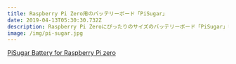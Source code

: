 ```yaml
---
title: Raspberry Pi Zero用のバッテリーボード「PiSugar」
date: 2019-04-13T05:30:30.732Z
description: Raspberry Pi Zeroにぴったりのサイズのバッテリーボード「PiSugar」を紹介します。
image: /img/pi-sugar.jpg
---
```

[PiSugar Battery for Raspberry Pi zero](https://hackaday.io/project/164733-pisugar-battery-for-raspberry-pi-zero)
